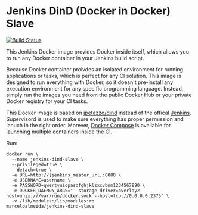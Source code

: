 # Jenkins DinD (Docker in Docker) Slave

[![Build Status](https://travis-ci.org/marceloalmeida/docker-jenkins-dind-slave.svg?branch=master)](https://travis-ci.org/marceloalmeida/docker-jenkins-dind-slave)

This Jenkins Docker image provides Docker inside itself, which allows you to run any Docker container in your Jenkins build script.

Because Docker container proivdes an isolated environment for running applications or tasks, which is perfect for any CI solution. This image is designed to run everything with Docker, so it doesn't pre-install any execution environment for any specific programming language. Instead, simply run the images you need from the public Docker Hub or your private Docker registry for your CI tasks.

This Docker image is based on [jpetazzo/dind](https://registry.hub.docker.com/u/jpetazzo/dind/) instead of the offical [Jenkins](https://registry.hub.docker.com/u/library/jenkins/). Supervisord is used to make sure everything has proper permission and lanuch in the right order. Morever, [Docker Compose](https://github.com/docker/compose) is available for launching multiple containers inside the CI.

Run:

```
docker run \
  --name jenkins-dind-slave \
  --privileged=true \
  --detach=true \
  -e URL=http://[jenkins_master_url]:8080 \
  -e USERNAME=username \
  -e PASSWORD=qwertyuiopasdfghjklzxcvbnm1234567890 \
  -e DOCKER_DAEMON_ARGS="--storage-driver=overlay2 --host=unix:///var/run/docker.sock --host=tcp://0.0.0.0:2375" \
  -v /lib/modules:/lib/modules:ro
marceloalmeida/jenkins-dind-slave
```
